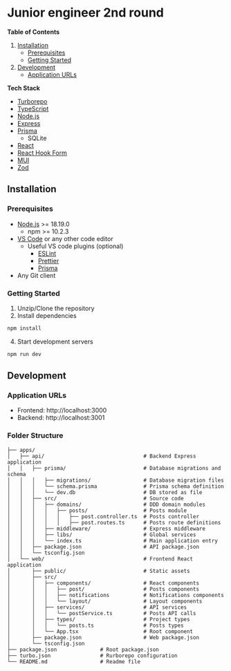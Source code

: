 # Junior engineer 2nd round

**Table of Contents**

1. [Installation](#installation)
   - [Prerequisites](#prerequisites)
   - [Getting Started](#getting-started)
2. [Development](#development)
   - [Application URLs](#application-urls)

**Tech Stack**

- [Turborepo](https://turbo.build/repo)
- [TypeScript](https://www.typescriptlang.org/)
- [Node.js](https://nodejs.org/)
- [Express](https://expressjs.com/)
- [Prisma](https://www.prisma.io/)
  - SQLite
- [React](https://react.dev/)
- [React Hook Form](https://react-hook-form.com/)
- [MUI](https://mui.com/)
- [Zod](https://zod.dev/)

## Installation

### Prerequisites

- [Node.js](http://nodejs.org) >= 18.19.0
  - npm >= 10.2.3
- [VS Code](https://code.visualstudio.com/) or any other code editor
  - Useful VS code plugins (optional)
    - [ESLint](https://marketplace.visualstudio.com/items?itemName=dbaeumer.vscode-eslint)
    - [Prettier](https://marketplace.visualstudio.com/items?itemName=esbenp.prettier-vscode)
    - [Prisma](https://marketplace.visualstudio.com/items?itemName=Prisma.prisma)
- Any Git client

### Getting Started

1. Unzip/Clone the repository
2. Install dependencies

```bash
npm install
```

4. Start development servers

```bash
npm run dev
```

## Development

### Application URLs

- Frontend: http://localhost:3000
- Backend: http://localhost:3001

### Folder Structure

```plaintext
├── apps/
│   ├── api/                                # Backend Express application
│   │   ├── prisma/                         # Database migrations and schema
│   │   │   ├── migrations/                 # Database migration files
│   │   │   └── schema.prisma               # Prisma schema definition
│   │   │   └── dev.db                      # DB stored as file
│   │   ├── src/                            # Source code
│   │   │   ├── domains/                    # DDD domain modules
│   │   │   │   ├── posts/                  # Posts module
│   │   │   │   │   ├── post.controller.ts  # Posts controller
│   │   │   │   │   ├── post.routes.ts      # Posts route definitions
│   │   │   ├── middleware/                 # Express middleware
│   │   │   ├── libs/                       # Global services
│   │   │   └── index.ts                    # Main application entry
│   │   ├── package.json                    # API package.json
│   │   └── tsconfig.json
│   └── web/                                # Frontend React application
│       ├── public/                         # Static assets
│       ├── src/
│       │   ├── components/                 # React components
│       │   │   ├── post/                   # Posts components
│       │   │   ├── notifications           # Notifications components
│       │   │   └── layout/                 # Layout components
│       │   ├── services/                   # API services
│       │   │   └── postService.ts          # Posts API calls
│       │   ├── types/                      # Project types
│       │   │   └── posts.ts                # Posts types
│       │   └── App.tsx                     # Root component
│       ├── package.json                    # Web package.json
│       └── tsconfig.json
├── package.json              # Root package.json
├── turbo.json                # Rurborepo configuration
└── README.md                 # Readme file
```
